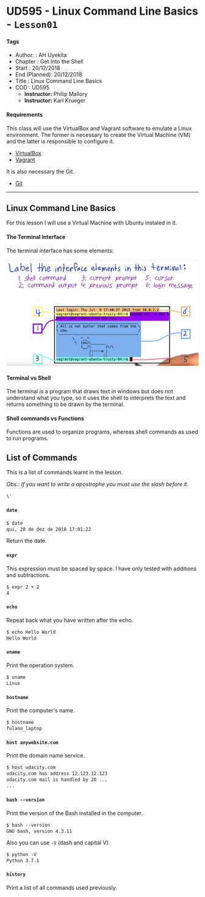 # UD595 - Linux Command Line Basics - `Lesson01`

#### Tags

* Author:      : AH Uyekita
* Chapter      : Get Into the Shell
* Start        : 20/12/2018
* End (Planned): 20/12/2018
* Title        : Linux Command Line Basics
* COD          : UD595
    * **Instructor:** Philip Mallory
    * **Instructor:** Karl Krueger

#### Requirements

This class will use the VirtualBox and Vagrant software to emulate a Linux environment. The former is necessary to create the Virtual Machine (VM) and the latter is responsible to configure it.

* [VirtualBox][virtualbox_webiste]
* [Vagrant][vagrant_website]

It is also necessary the Git.

* [Git][git_dl]

[virtualbox_webiste]: https://www.virtualbox.org/wiki/Downloads
[vagrant_website]: https://www.vagrantup.com/downloads.html
[git_dl]: http://git-scm.com/downloads

********************************************************************************

## Linux Command Line Basics

For this lesson I will use a Virtual Machine with Ubuntu instaled in it.

#### The Terminal Interface

The terminal interface has some elements:

![Terminal Interface Elements](01-img/1.png)

#### Terminal vs Shell

The terminal is a program that draws text in windows but does not understand what you type, so it uses the shell to interprets the text and returns something to be drawn by the terminal.

#### Shell commands vs Functions

Functions are used to organize programs, whereas shell commands as used to run programs.

## List of Commands

This is a list of commands learnt in the lesson.

_Obs.: If you want to write a apostrophe you must use the slash before it._
```
\'
```

#### `date`

```
$ date
qui, 20 de dez de 2018 17:01:22
```

Return the date.

#### `expr`

This expression must be spaced by space. I have only tested with additions and subtractions.

```
$ expr 2 + 2
4
```

#### `echo`

Repeat back what you have written after the echo.

```
$ echo Hello World
Hello World
```

#### `uname`

Print the operation system.

```
$ uname
Linux
```

#### `hostname`

Print the computer's name.

```
$ hostname
fulano_laptop
```

#### `host anywebsite.com`

Print the domain name service.

```
$ host udacity.com
udacity.com has address 12.123.12.123
udacity.com mail is handled by 20 ...
...
```

#### `bash --version`

Print the version of the Bash installed in the computer.

```
$ bash --version
GNU bash, version 4.3.11
```
Also you can use `-V` (dash and capital V).
```
$ python -V
Python 3.7.1
```

#### `history`

Print a list of all commands used previously.
